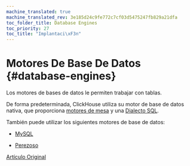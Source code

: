 ```yaml
---
machine_translated: true
machine_translated_rev: 3e185d24c9fe772c7cf03d5475247fb829a21dfa
toc_folder_title: Database Engines
toc_priority: 27
toc_title: "Implantaci\xF3n"
---
```


# Motores De Base De Datos {#database-engines}

Los motores de bases de datos le permiten trabajar con tablas.

De forma predeterminada, ClickHouse utiliza su motor de base de datos nativa, que proporciona [motores de mesa](../../engines/table-engines/index.md) y una [Dialecto SQL](../../sql-reference/syntax.md).

También puede utilizar los siguientes motores de base de datos:

-   [MySQL](mysql.md)

-   [Perezoso](lazy.md)

[Artículo Original](https://clickhouse.tech/docs/en/database_engines/) <!--hide-->
